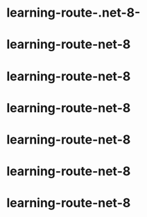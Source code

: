 # learning-route-.net-8-
# learning-route-net-8
# learning-route-net-8
# learning-route-net-8
# learning-route-net-8
# learning-route-net-8
# learning-route-net-8
